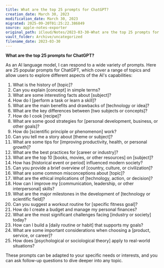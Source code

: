 ```yaml
---
title: What are the top 25 prompts for ChatGPT?
creation_date: March 30, 2023
modification_date: March 30, 2023
migrated: 2025-09-20T01:25:22.386849
source: apple-notes-exporter
original_path: iCloud/Notes/2023-03-30-What are the top 25 prompts for ChatGPT-.md
vault_folder: Archive/uncategorized
filename_date: 2023-03-30
---
```



**What are the top 25 prompts for ChatGPT?**

As an AI language model, I can respond to a wide variety of prompts. Here are 25 popular prompts for ChatGPT, which cover a range of topics and allow users to explore different aspects of the AI's capabilities:

1. What is the history of [topic]?
2. Can you explain [concept] in simple terms?
3. What are some interesting facts about [subject]?
4. How do I [perform a task or learn a skill]?
5. What are the main benefits and drawbacks of [technology or idea]?
6. What are the key differences between [two subjects or concepts]?
7. How do I cook [recipe]?
8. What are some good strategies for [personal development, business, or other goals]?
9. How do [scientific principle or phenomenon] work?
10. Can you tell me a story about [theme or subject]?
11. What are some tips for [improving productivity, health, or personal growth]?
12. What are the best practices for [career or industry]?
13. What are the top 10 [books, movies, or other resources] on [subject]?
14. How has [historical event or period] influenced modern society?
15. Can you provide a brief overview of [country, culture, or civilization]?
16. What are some common misconceptions about [topic]?
17. What are the ethical implications of [technology, action, or decision]?
18. How can I improve my [communication, leadership, or other interpersonal] skills?
19. What are the major milestones in the development of [technology or scientific field]?
20. Can you suggest a workout routine for [specific fitness goal]?
21. How do I create a budget and manage my personal finances?
22. What are the most significant challenges facing [industry or society] today?
23. How can I build a [daily routine or habit] that supports my goals?
24. What are some important considerations when choosing a [product, service, or career]?
25. How does [psychological or sociological theory] apply to real-world situations?

These prompts can be adapted to your specific needs or interests, and you can ask follow-up questions to dive deeper into any topic.
